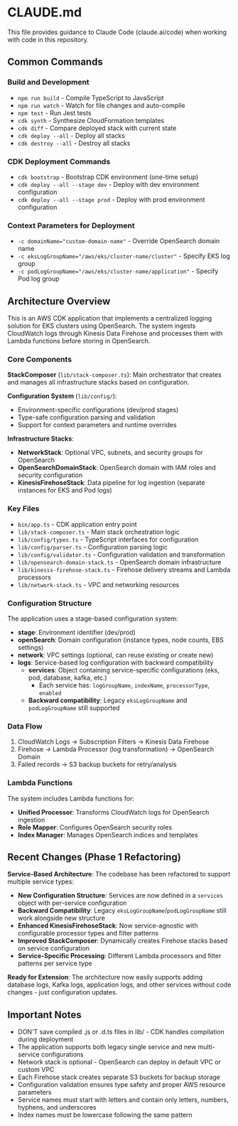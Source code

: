 # CLAUDE.md

This file provides guidance to Claude Code (claude.ai/code) when working with code in this repository.

## Common Commands

### Build and Development
- `npm run build` - Compile TypeScript to JavaScript
- `npm run watch` - Watch for file changes and auto-compile
- `npm test` - Run Jest tests
- `cdk synth` - Synthesize CloudFormation templates
- `cdk diff` - Compare deployed stack with current state
- `cdk deploy --all` - Deploy all stacks
- `cdk destroy --all` - Destroy all stacks

### CDK Deployment Commands
- `cdk bootstrap` - Bootstrap CDK environment (one-time setup)
- `cdk deploy --all --stage dev` - Deploy with dev environment configuration
- `cdk deploy --all --stage prod` - Deploy with prod environment configuration

### Context Parameters for Deployment
- `-c domainName="custom-domain-name"` - Override OpenSearch domain name
- `-c eksLogGroupName="/aws/eks/cluster-name/cluster"` - Specify EKS log group
- `-c podLogGroupName="/aws/eks/cluster-name/application"` - Specify Pod log group

## Architecture Overview

This is an AWS CDK application that implements a centralized logging solution for EKS clusters using OpenSearch. The system ingests CloudWatch logs through Kinesis Data Firehose and processes them with Lambda functions before storing in OpenSearch.

### Core Components

**StackComposer** (`lib/stack-composer.ts`): Main orchestrator that creates and manages all infrastructure stacks based on configuration.

**Configuration System** (`lib/config/`):
- Environment-specific configurations (dev/prod stages)
- Type-safe configuration parsing and validation
- Support for context parameters and runtime overrides

**Infrastructure Stacks**:
- **NetworkStack**: Optional VPC, subnets, and security groups for OpenSearch
- **OpenSearchDomainStack**: OpenSearch domain with IAM roles and security configuration
- **KinesisFirehoseStack**: Data pipeline for log ingestion (separate instances for EKS and Pod logs)

### Key Files

- `bin/app.ts` - CDK application entry point
- `lib/stack-composer.ts` - Main stack orchestration logic
- `lib/config/types.ts` - TypeScript interfaces for configuration
- `lib/config/parser.ts` - Configuration parsing logic
- `lib/config/validator.ts` - Configuration validation and transformation
- `lib/opensearch-domain-stack.ts` - OpenSearch domain infrastructure
- `lib/kinesis-firehose-stack.ts` - Firehose delivery streams and Lambda processors
- `lib/network-stack.ts` - VPC and networking resources

### Configuration Structure

The application uses a stage-based configuration system:
- **stage**: Environment identifier (dev/prod)
- **openSearch**: Domain configuration (instance types, node counts, EBS settings)
- **network**: VPC settings (optional, can reuse existing or create new)
- **logs**: Service-based log configuration with backward compatibility
  - **services**: Object containing service-specific configurations (eks, pod, database, kafka, etc.)
    - Each service has: `logGroupName`, `indexName`, `processorType`, `enabled`
  - **Backward compatibility**: Legacy `eksLogGroupName` and `podLogGroupName` still supported

### Data Flow

1. CloudWatch Logs → Subscription Filters → Kinesis Data Firehose
2. Firehose → Lambda Processor (log transformation) → OpenSearch Domain
3. Failed records → S3 backup buckets for retry/analysis

### Lambda Functions

The system includes Lambda functions for:
- **Unified Processor**: Transforms CloudWatch logs for OpenSearch ingestion
- **Role Mapper**: Configures OpenSearch security roles
- **Index Manager**: Manages OpenSearch indices and templates

## Recent Changes (Phase 1 Refactoring)

**Service-Based Architecture**: The codebase has been refactored to support multiple service types:

- **New Configuration Structure**: Services are now defined in a `services` object with per-service configuration
- **Backward Compatibility**: Legacy `eksLogGroupName`/`podLogGroupName` still work alongside new structure
- **Enhanced KinesisFirehoseStack**: Now service-agnostic with configurable processor types and filter patterns
- **Improved StackComposer**: Dynamically creates Firehose stacks based on service configuration
- **Service-Specific Processing**: Different Lambda processors and filter patterns per service type

**Ready for Extension**: The architecture now easily supports adding database logs, Kafka logs, application logs, and other services without code changes - just configuration updates.

## Important Notes

- DON'T save compiled .js or .d.ts files in lib/ - CDK handles compilation during deployment
- The application supports both legacy single service and new multi-service configurations
- Network stack is optional - OpenSearch can deploy in default VPC or custom VPC
- Each Firehose stack creates separate S3 buckets for backup storage
- Configuration validation ensures type safety and proper AWS resource parameters
- Service names must start with letters and contain only letters, numbers, hyphens, and underscores
- Index names must be lowercase following the same pattern